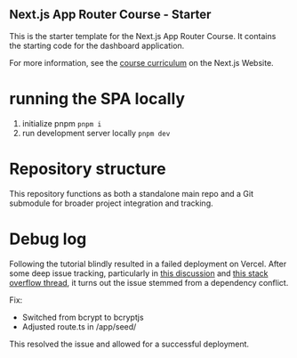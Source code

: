 ## Next.js App Router Course - Starter

This is the starter template for the Next.js App Router Course. It contains the starting code for the dashboard application.

For more information, see the [course curriculum](https://nextjs.org/learn) on the Next.js Website.

# running the SPA locally

1. initialize pnpm
```pnpm i```
2. run development server locally
```pnpm dev```

# Repository structure

This repository functions as both a standalone main repo and a Git submodule for broader project integration and tracking.

# Debug log

Following the tutorial blindly resulted in a failed deployment on Vercel. After some deep issue tracking, particularly in [this discussion](https://github.com/vercel/next.js/discussions/76822) and [this stack overflow thread](https://stackoverflow.com/questions/76710159/error-while-deploying-nextjs-app-to-vercel), it turns out the issue stemmed from a dependency conflict.

Fix:
- Switched from bcrypt to bcryptjs
- Adjusted route.ts in /app/seed/

This resolved the issue and allowed for a successful deployment.